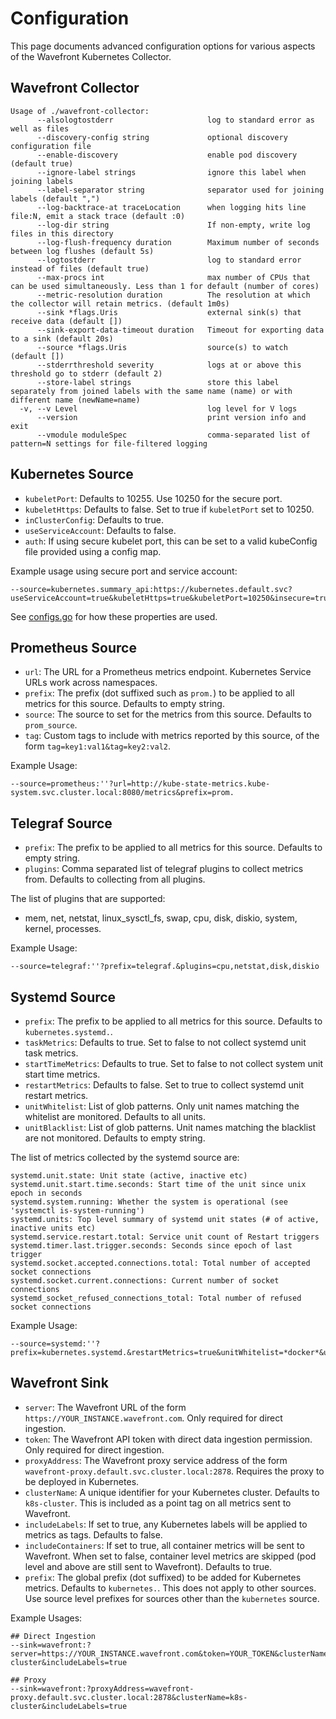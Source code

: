 # Configuration

This page documents advanced configuration options for various aspects of the Wavefront Kubernetes Collector.

## Wavefront Collector
```
Usage of ./wavefront-collector:
      --alsologtostderr                     log to standard error as well as files
      --discovery-config string             optional discovery configuration file
      --enable-discovery                    enable pod discovery (default true)
      --ignore-label strings                ignore this label when joining labels
      --label-separator string              separator used for joining labels (default ",")
      --log-backtrace-at traceLocation      when logging hits line file:N, emit a stack trace (default :0)
      --log-dir string                      If non-empty, write log files in this directory
      --log-flush-frequency duration        Maximum number of seconds between log flushes (default 5s)
      --logtostderr                         log to standard error instead of files (default true)
      --max-procs int                       max number of CPUs that can be used simultaneously. Less than 1 for default (number of cores)
      --metric-resolution duration          The resolution at which the collector will retain metrics. (default 1m0s)
      --sink *flags.Uris                    external sink(s) that receive data (default [])
      --sink-export-data-timeout duration   Timeout for exporting data to a sink (default 20s)
      --source *flags.Uris                  source(s) to watch (default [])
      --stderrthreshold severity            logs at or above this threshold go to stderr (default 2)
      --store-label strings                 store this label separately from joined labels with the same name (name) or with different name (newName=name)
  -v, --v Level                             log level for V logs
      --version                             print version info and exit
      --vmodule moduleSpec                  comma-separated list of pattern=N settings for file-filtered logging
```

## Kubernetes Source
- `kubeletPort`: Defaults to 10255. Use 10250 for the secure port.
- `kubeletHttps`: Defaults to false. Set to true if `kubeletPort` set to 10250.
- `inClusterConfig`: Defaults to true.
- `useServiceAccount`: Defaults to false.
- `auth`: If using secure kubelet port, this can be set to a valid kubeConfig file provided using a config map.

Example usage using secure port and service account:
```
--source=kubernetes.summary_api:https://kubernetes.default.svc?useServiceAccount=true&kubeletHttps=true&kubeletPort=10250&insecure=true
```

See [configs.go](https://github.com/wavefronthq/wavefront-kubernetes-collector/tree/master/internal/kubernetes/configs.go) for how these properties are used.

## Prometheus Source
- `url`: The URL for a Prometheus metrics endpoint. Kubernetes Service URLs work across namespaces.
- `prefix`: The prefix (dot suffixed such as `prom.`) to be applied to all metrics for this source. Defaults to empty string.
- `source`: The source to set for the metrics from this source. Defaults to `prom_source`.
- `tag`: Custom tags to include with metrics reported by this source, of the form `tag=key1:val1&tag=key2:val2`.

Example Usage:
```
--source=prometheus:''?url=http://kube-state-metrics.kube-system.svc.cluster.local:8080/metrics&prefix=prom.
```

## Telegraf Source
- `prefix`: The prefix to be applied to all metrics for this source. Defaults to empty string.
- `plugins`: Comma separated list of telegraf plugins to collect metrics from. Defaults to collecting from all plugins.

The list of plugins that are supported:
- mem, net, netstat, linux_sysctl_fs, swap, cpu, disk, diskio, system, kernel, processes.

Example Usage:
```
--source=telegraf:''?prefix=telegraf.&plugins=cpu,netstat,disk,diskio
```

## Systemd Source
- `prefix`: The prefix to be applied to all metrics for this source. Defaults to `kubernetes.systemd.`.
- `taskMetrics`: Defaults to true. Set to false to not collect systemd unit task metrics.
- `startTimeMetrics`: Defaults to true. Set to false to not collect system unit start time metrics.
- `restartMetrics`: Defaults to false. Set to true to collect systemd unit restart metrics.
- `unitWhitelist`: List of glob patterns. Only unit names matching the whitelist are monitored. Defaults to all units.
- `unitBlacklist`: List of glob patterns. Unit names matching the blacklist are not monitored. Defaults to empty string.

The list of metrics collected by the systemd source are:
```
systemd.unit.state: Unit state (active, inactive etc)
systemd.unit.start.time.seconds: Start time of the unit since unix epoch in seconds
systemd.system.running: Whether the system is operational (see 'systemctl is-system-running')
systemd.units: Top level summary of systemd unit states (# of active, inactive units etc)
systemd.service.restart.total: Service unit count of Restart triggers
systemd.timer.last.trigger.seconds: Seconds since epoch of last trigger
systemd.socket.accepted.connections.total: Total number of accepted socket connections
systemd.socket.current.connections: Current number of socket connections
systemd_socket_refused_connections_total: Total number of refused socket connections
```

Example Usage:
```
--source=systemd:''?prefix=kubernetes.systemd.&restartMetrics=true&unitWhitelist=*docker*&unitWhitelist=*kubelet*
```

## Wavefront Sink
- `server`: The Wavefront URL of the form `https://YOUR_INSTANCE.wavefront.com`. Only required for direct ingestion.
- `token`: The Wavefront API token with direct data ingestion permission. Only required for direct ingestion.
- `proxyAddress`: The Wavefront proxy service address of the form `wavefront-proxy.default.svc.cluster.local:2878`. Requires the proxy to be deployed in Kubernetes.
- `clusterName`: A unique identifier for your Kubernetes cluster. Defaults to `k8s-cluster`. This is included as a point tag on all metrics sent to Wavefront.
- `includeLabels`: If set to true, any Kubernetes labels will be applied to metrics as tags. Defaults to false.
- `includeContainers`: If set to true, all container metrics will be sent to Wavefront. When set to false, container level metrics are skipped (pod level and above are still sent to Wavefront). Defaults to true.
- `prefix`: The global prefix (dot suffixed) to be added for Kubernetes metrics. Defaults to `kubernetes.`. This does not apply to other sources. Use source level prefixes for sources other than the `kubernetes` source.

Example Usages:
```
## Direct Ingestion
--sink=wavefront:?server=https://YOUR_INSTANCE.wavefront.com&token=YOUR_TOKEN&clusterName=k8s-cluster&includeLabels=true

## Proxy
--sink=wavefront:?proxyAddress=wavefront-proxy.default.svc.cluster.local:2878&clusterName=k8s-cluster&includeLabels=true
```
